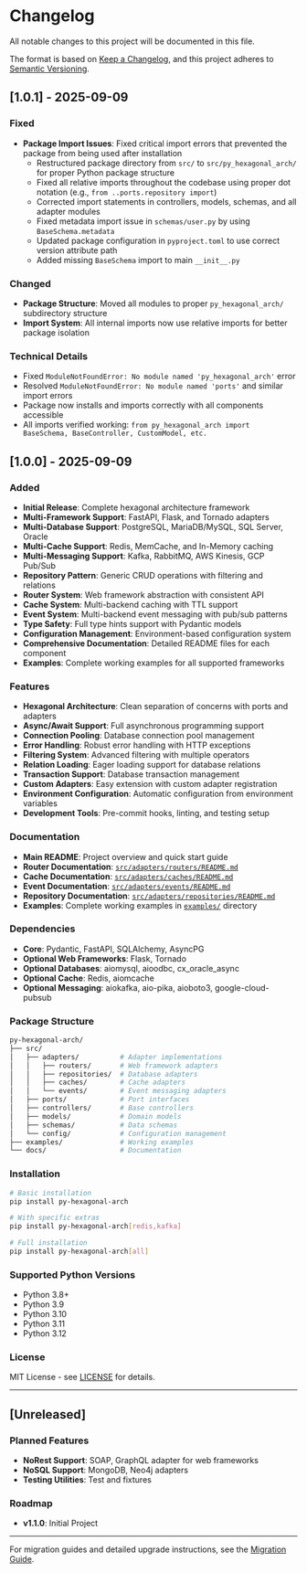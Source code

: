 # Changelog

All notable changes to this project will be documented in this file.

The format is based on [Keep a Changelog](https://keepachangelog.com/en/1.0.0/),
and this project adheres to [Semantic Versioning](https://semver.org/spec/v2.0.0.html).

## [1.0.1] - 2025-09-09

### Fixed

- **Package Import Issues**: Fixed critical import errors that prevented the package from being used after installation
  - Restructured package directory from `src/` to `src/py_hexagonal_arch/` for proper Python package structure
  - Fixed all relative imports throughout the codebase using proper dot notation (e.g., `from ..ports.repository import`)
  - Corrected import statements in controllers, models, schemas, and all adapter modules
  - Fixed metadata import issue in `schemas/user.py` by using `BaseSchema.metadata`
  - Updated package configuration in `pyproject.toml` to use correct version attribute path
  - Added missing `BaseSchema` import to main `__init__.py`

### Changed

- **Package Structure**: Moved all modules to proper `py_hexagonal_arch/` subdirectory structure
- **Import System**: All internal imports now use relative imports for better package isolation

### Technical Details

- Fixed `ModuleNotFoundError: No module named 'py_hexagonal_arch'` error
- Resolved `ModuleNotFoundError: No module named 'ports'` and similar import errors
- Package now installs and imports correctly with all components accessible
- All imports verified working: `from py_hexagonal_arch import BaseSchema, BaseController, CustomModel, etc.`

## [1.0.0] - 2025-09-09

### Added

- **Initial Release**: Complete hexagonal architecture framework
- **Multi-Framework Support**: FastAPI, Flask, and Tornado adapters
- **Multi-Database Support**: PostgreSQL, MariaDB/MySQL, SQL Server, Oracle
- **Multi-Cache Support**: Redis, MemCache, and In-Memory caching
- **Multi-Messaging Support**: Kafka, RabbitMQ, AWS Kinesis, GCP Pub/Sub
- **Repository Pattern**: Generic CRUD operations with filtering and relations
- **Router System**: Web framework abstraction with consistent API
- **Cache System**: Multi-backend caching with TTL support
- **Event System**: Multi-backend event messaging with pub/sub patterns
- **Type Safety**: Full type hints support with Pydantic models
- **Configuration Management**: Environment-based configuration system
- **Comprehensive Documentation**: Detailed README files for each component
- **Examples**: Complete working examples for all supported frameworks

### Features

- **Hexagonal Architecture**: Clean separation of concerns with ports and adapters
- **Async/Await Support**: Full asynchronous programming support
- **Connection Pooling**: Database connection pool management
- **Error Handling**: Robust error handling with HTTP exceptions
- **Filtering System**: Advanced filtering with multiple operators
- **Relation Loading**: Eager loading support for database relations
- **Transaction Support**: Database transaction management
- **Custom Adapters**: Easy extension with custom adapter registration
- **Environment Configuration**: Automatic configuration from environment variables
- **Development Tools**: Pre-commit hooks, linting, and testing setup

### Documentation

- **Main README**: Project overview and quick start guide
- **Router Documentation**: [`src/adapters/routers/README.md`](src/adapters/routers/README.md)
- **Cache Documentation**: [`src/adapters/caches/README.md`](src/adapters/caches/README.md)
- **Event Documentation**: [`src/adapters/events/README.md`](src/adapters/events/README.md)
- **Repository Documentation**: [`src/adapters/repositories/README.md`](src/adapters/repositories/README.md)
- **Examples**: Complete working examples in [`examples/`](examples/) directory

### Dependencies

- **Core**: Pydantic, FastAPI, SQLAlchemy, AsyncPG
- **Optional Web Frameworks**: Flask, Tornado
- **Optional Databases**: aiomysql, aioodbc, cx_oracle_async
- **Optional Cache**: Redis, aiomcache
- **Optional Messaging**: aiokafka, aio-pika, aioboto3, google-cloud-pubsub

### Package Structure

```bash
py-hexagonal-arch/
├── src/
│   ├── adapters/          # Adapter implementations
│   │   ├── routers/       # Web framework adapters
│   │   ├── repositories/  # Database adapters
│   │   ├── caches/        # Cache adapters
│   │   └── events/        # Event messaging adapters
│   ├── ports/             # Port interfaces
│   ├── controllers/       # Base controllers
│   ├── models/            # Domain models
│   ├── schemas/           # Data schemas
│   └── config/            # Configuration management
├── examples/              # Working examples
└── docs/                  # Documentation
```

### Installation

```bash
# Basic installation
pip install py-hexagonal-arch

# With specific extras
pip install py-hexagonal-arch[redis,kafka]

# Full installation
pip install py-hexagonal-arch[all]
```

### Supported Python Versions

- Python 3.8+
- Python 3.9
- Python 3.10
- Python 3.11
- Python 3.12

### License

MIT License - see [LICENSE](LICENSE) for details.

---

## [Unreleased]

### Planned Features

- **NoRest Support**: SOAP, GraphQL adapter for web frameworks
- **NoSQL Support**: MongoDB, Neo4j adapters
- **Testing Utilities**: Test and fixtures

### Roadmap

- **v1.1.0**: Initial Project

---

For migration guides and detailed upgrade instructions, see the [Migration Guide](docs/MIGRATION.md).
